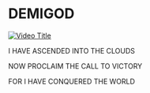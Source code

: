 # DEMIGOD



[![Video Title](https://img.youtube.com/vi/_znQvXC3uw4/0.jpg)](https://www.youtube.com/watch?v=_znQvXC3uw4)

I HAVE ASCENDED INTO THE CLOUDS

NOW PROCLAIM THE CALL TO VICTORY

FOR I HAVE CONQUERED THE WORLD
